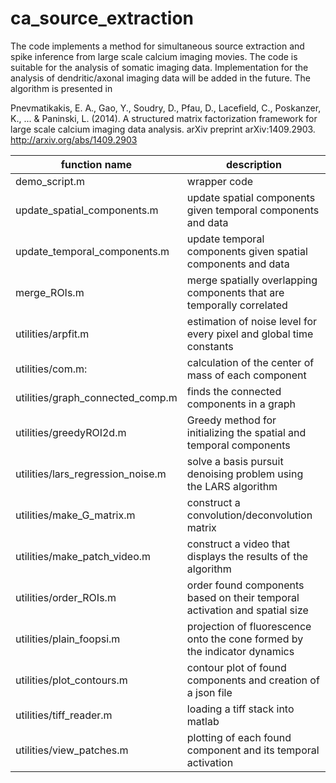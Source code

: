 # ca_source_extraction

The code implements a method for simultaneous source extraction and spike inference from large scale calcium imaging movies. The code is suitable for the analysis of somatic imaging data. Implementation for the analysis of dendritic/axonal imaging data will be added in the future. The algorithm is presented in

Pnevmatikakis, E. A., Gao, Y., Soudry, D., Pfau, D., Lacefield, C., Poskanzer, K., ... & Paninski, L. (2014). A structured matrix factorization framework for large scale calcium imaging data analysis. arXiv preprint arXiv:1409.2903. http://arxiv.org/abs/1409.2903

function name                           | description 
----------------------------------------|-----------------------------------
demo_script.m                           | wrapper code <br />
update_spatial_components.m             | update spatial components given temporal components and data <br />
update_temporal_components.m            | update temporal components given spatial components and data <br />
merge_ROIs.m                            | merge spatially overlapping components that are temporally correlated <br />
utilities/arpfit.m                      | estimation of noise level for every pixel and global time constants <br />
utilities/com.m:                        | calculation of the center of mass of each component <br />
utilities/graph_connected_comp.m        | finds the connected components in a graph <br />
utilities/greedyROI2d.m                 | Greedy method for initializing the spatial and temporal components <br />
utilities/lars_regression_noise.m       | solve a basis pursuit denoising problem using the LARS algorithm <br />
utilities/make_G_matrix.m               | construct a convolution/deconvolution matrix <br />
utilities/make_patch_video.m            | construct a video that displays the results of the algorithm <br />
utilities/order_ROIs.m                  | order found components based on their temporal activation and spatial size <br />
utilities/plain_foopsi.m                | projection of fluorescence onto the cone formed by the indicator dynamics 
utilities/plot_contours.m               | contour plot of found components and creation of a json file <br />
utilities/tiff_reader.m                 | loading a tiff stack into matlab <br />
utilities/view_patches.m                | plotting of each found component and its temporal activation <br />
